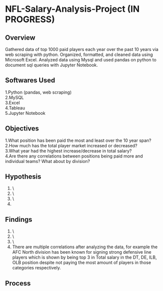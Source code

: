 # NFL-Salary-Analysis-Project (IN PROGRESS)

## Overview
Gathered data of top 1000 paid players each year over the past 10 years via web scraping with python. Organized, formatted, and cleaned data using Microsoft Excel. Analyzed data using Mysql and used pandas on python to document sql queries with Jupyter Notebook.

## Softwares Used
1.Python (pandas, web scraping) \
2.MySQL \
3.Excel \
4.Tableau \
5.Jupyter Notebook

## Objectives
1.What position has been paid the most and least over the 10 year span? \
2.How much has the total player market increased or decreased? \
3.What year had the highest increase/decrease in total salary? \
4.Are there any correlations between positions being paid more and individual teams? What about by division? 

## Hypothesis
1. \
2. \
3. \
4.

## Findings
1. \
2. \
3. \
4. There are multiple correlations after analyzing the data, for example the AFC North division has been known for signing strong defensive line players which is shown by being top 3 in Total salary in the DT, DE, ILB, OLB position despite not paying the most amount of players in those categories respectively.

## Process
